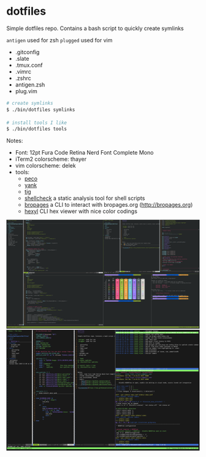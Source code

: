 dotfiles
========

Simple dotfiles repo. Contains a bash script to quickly create symlinks

`antigen` used for zsh
`plugged` used for vim

- .gitconfig
- .slate
- .tmux.conf
- .vimrc
- .zshrc
- antigen.zsh
- plug.vim

```bash
# create symlinks
$ ./bin/dotfiles symlinks

# install tools I like
$ ./bin/dotfiles tools
```

Notes:
- Font: 12pt Fura Code Retina Nerd Font Complete Mono
- iTerm2 colorscheme: thayer
- vim colorscheme: delek
- tools:
  - [peco](https://github.com/peco/peco)
  - [yank](https://github.com/mptre/yank)
  - [tig](https://github.com/jonas/tig)
  - [shellcheck](https://github.com/koalaman/shellcheck) a static analysis tool for shell scripts
  - [bropages](https://github.com/hubsmoke/bro) a CLI to interact with bropages.org (http://bropages.org)
  - [hexyl](https://github.com/sharkdp/hexyl) CLI hex viewer with nice color codings

![screenshot](https://raw.githubusercontent.com/cflynn07/dotfiles/master/Screen%20Shot%202019-11-09%20at%206.09.28%20PM.png)
![screenshot](https://raw.githubusercontent.com/cflynn07/dotfiles/master/Screen%20Shot%202019-12-07%20at%209.45.31%20PM.png)
